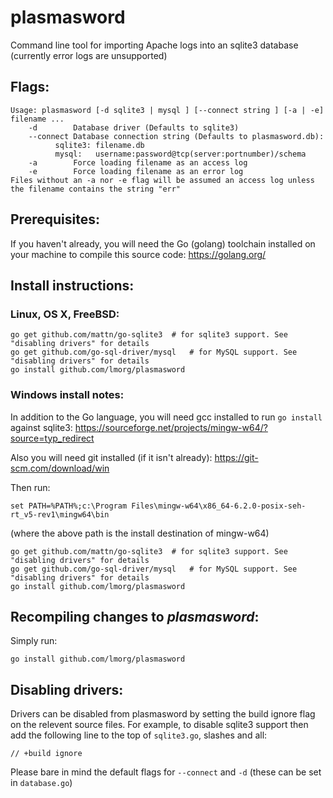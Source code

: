 # plasmasword
Command line tool for importing Apache logs into an sqlite3 database (currently error logs are unsupported)

## Flags:

	Usage: plasmasword [-d sqlite3 | mysql ] [--connect string ] [-a | -e] filename ...
	    -d        Database driver (Defaults to sqlite3)
	    --connect Database connection string (Defaults to plasmasword.db):
		      sqlite3: filename.db
		      mysql:   username:password@tcp(server:portnumber)/schema
	    -a        Force loading filename as an access log
	    -e        Force loading filename as an error log
	Files without an -a nor -e flag will be assumed an access log unless the filename contains the string "err"

## Prerequisites:

If you haven't already, you will need the Go (golang) toolchain installed on your machine to compile this source code: https://golang.org/

## Install instructions:

### Linux, OS X, FreeBSD:

	go get github.com/mattn/go-sqlite3	# for sqlite3 support. See "disabling drivers" for details
	go get github.com/go-sql-driver/mysql	# for MySQL support. See "disabling drivers" for details
	go install github.com/lmorg/plasmasword


### Windows install notes:
In addition to the Go language, you will need gcc installed to run `go install` against sqlite3:
https://sourceforge.net/projects/mingw-w64/?source=typ_redirect

Also you will need git installed (if it isn't already):
https://git-scm.com/download/win

Then run:

	set PATH=%PATH%;c:\Program Files\mingw-w64\x86_64-6.2.0-posix-seh-rt_v5-rev1\mingw64\bin

(where the above path is the install destination of mingw-w64)

	go get github.com/mattn/go-sqlite3	# for sqlite3 support. See "disabling drivers" for details
	go get github.com/go-sql-driver/mysql	# for MySQL support. See "disabling drivers" for details
	go install github.com/lmorg/plasmasword

## Recompiling changes to _plasmasword_:

Simply run:

	go install github.com/lmorg/plasmasword

## Disabling drivers:

Drivers can be disabled from plasmasword by setting the build ignore flag on the relevent source files. For example, to disable sqlite3 support then add the following line to the top of `sqlite3.go`, slashes and all:

	// +build ignore

Please bare in mind the default flags for `--connect` and `-d` (these can be set in `database.go`)	
